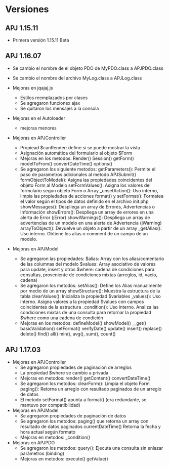 # Versiones
## APJ 1.15.11
  - Primera versión 1.15.11 Beta
## APJ 1.16.07
- Se cambio el nombre de el objeto PDO de MyPDO.class a APJPDO.class
- Se cambio el nombre del archivo MyLog.class a APJLog.class
- Mejoras en jqajaj.js 
	- Estilos reemplazados por clases
	- Se agregaron funcionex ajax
	- Se quitaron los mensajes a la consola
- Mejoras en el Autoloader
	- mejoras menores
- Mejoras en APJController
	- Propiead $canRender: define si se puede mostrar la vista
	- Asignación automática del formulario al objeto $Form
	- Mejoras en los metodos: 
		Render()
		Session()
		getForm()
		modelToFrom()
		convertDateTime()
		options()
	- Se agregaron los siguiente metodos: 
		getParameters(): Permite el paso de parametros adicionales al metodo APJSubmit()
		formObjectToModel(): Asigna las propiedades coincidentes del objeto Form al Modelo
		setFormValues(): Asigna los valores del formulario segun objeto Form o Array
		_unsetAction(): Uso interno, limpia las propiedades de acciones
		format() y setFormat(): Formatea el valor según el tipos de datos definido en el archivo init.php
		showMessages(): Despliega un array de Errores, Advertencias o Información
		showErrors(): Despliega un array de errores en una alerta de Error (jError)
		showWarnings(): Despliega un array de advertencias de un modelo en una alerta de Advertencia (jWarning)
		arrayToObject(): Devuelve un objeto a partir de un array
		_getAlias(): Uso interno. Obtiene los alias o comment de un campo de un modelo.

- Mejoras en APJModel
	- Se agregaron las propiedades:
		$alias: Array con los alias/comentario de las columnas del modelo
		$values: Array asociativo de valores para update, insert y otros
		$where: cadena de condiciones para consultas, proveniente de condiciones mixtas (arreglos, id, vacio, cadena)
	- Se agregaron los metodos:
		setAlias(): Define los Alias manualmente por medio de un array
		showStructure(): Muestra la estructura de la tabla
		clearValues(): Inicializa la propiedad $variables
		_values(): Uso interno. Asigna valores a la propiedad $values con campos coincidentes de la estructura
		_condition(): Uso interno. Analiza las condiciones mixtas de una consulta para retornar la propiedad $where como una cadena de condición
	- Mejoras en los metodos:
		defineModel()
		showModel()
		__get()
		basicValidation()
		setFormat()
		verifyDate()
		update()
		insert()
		replace()
		delete()
		find()
		all()
		min(), avg(), sum(), count()

## APJ 1.17.03
- Mejoras en APJController
	- Se agregaron propiedades de paginación de arreglos
	- La propiedad $where se cambio a privada
	- Mejoras en metodos:
		render()
		getContent()
		convertDateTime()
	- Se agregaron los metodos:
		clearForm(): Limpia el objeto Form
		paging(): Retorna un arreglo con resultado paginados de un arreglo de datos
	- El metodo setFormat() apunta a format() (era redundante, se mantuvo por compatibilidad)
- Mejoras en APJModel
	- Se agregaron propiedades de paginación de datos
	- Se agregaron los metodos:
		paging() que retorna un array con resultado de datos paginados
		currentDateTime() Retorna la fecha y hora actual según formato
	- Mejoras en metodos:
		_condition()
- Mejoras en APJPDO
	- Se agregaron los metodos:
		query(): Ejecuta una consulta sin enlazar parámetros (binding)
	- Mejoras en metodos:
		execute()
		getValue()